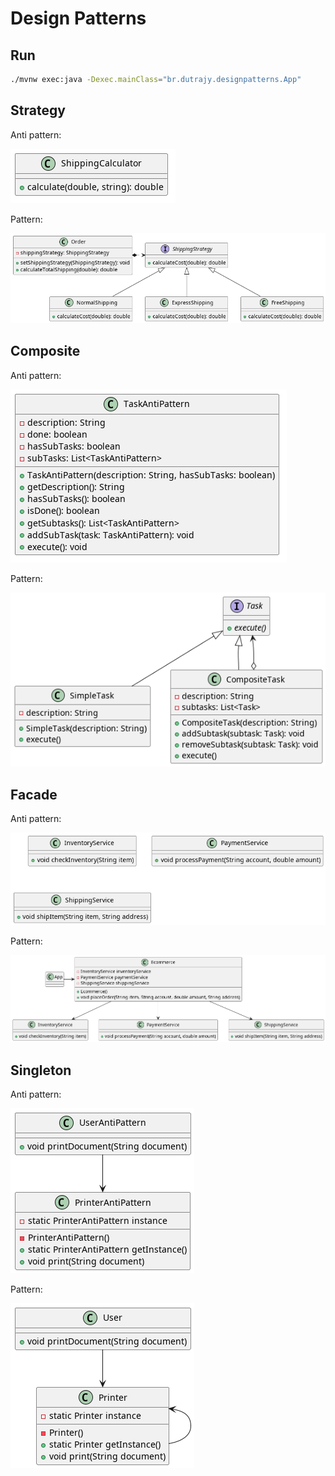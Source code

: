 # Design Patterns


## Run

```sh
./mvnw exec:java -Dexec.mainClass="br.dutrajy.designpatterns.App"
```


## Strategy

Anti pattern:

![shipping calculator anti pattern](diagrams/strategy_antipattern.png "Strategy Anti Pattern")

Pattern:

![shipping calculator strategy pattern](diagrams/strategy_pattern.png "Strategy Pattern")


## Composite

Anti pattern:

![composite anti pattern](diagrams/composite_antipattern.png "Composite Anti Pattern")

Pattern:

![composite pattern](diagrams/composite_pattern.png "Composite Pattern")


## Facade

Anti pattern:

![facade anti pattern](diagrams/facade_antipattern.png "Facade Anti Pattern")

Pattern:

![facade pattern](diagrams/facade_pattern.png "Facade Pattern")


## Singleton

Anti pattern:

![singleton anti pattern](diagrams/singleton_antipattern.png "Singleton Anti Pattern")

Pattern:

![singleton pattern](diagrams/singleton_pattern.png "Singleton Pattern")
